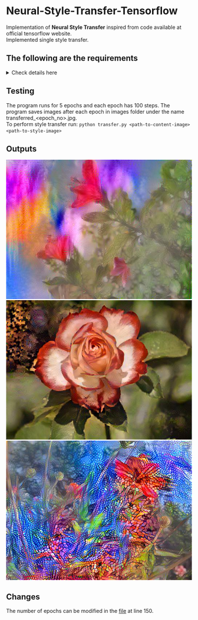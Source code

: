 # Neural-Style-Transfer-Tensorflow
Implementation of **Neural Style Transfer** inspired from code available at official tensorflow website.<br>
Implemented single style transfer.

## The following are the requirements 
<details>
  <summary> Check details here </summary>
  
  1. python3
  2. tensorflow
  3. numpy
  
</details>

## Testing
The program runs for 5 epochs and each epoch has 100 steps. The program saves images after each epoch in images folder under the name transferred_<epoch_no>.jpg.<br>
To perform style transfer run: `python transfer.py <path-to-content-image> <path-to-style-image>`


## Outputs
![](https://github.com/SiddhiVTripathi/Neural-Style-Transfer-Tensorflow/blob/master/results/ShotOnPhone1/transfered_900.jpg)
![](https://github.com/SiddhiVTripathi/Neural-Style-Transfer-Tensorflow/blob/master/results/The%20Dark%20Rose/transfered_500.jpg)
![](https://github.com/SiddhiVTripathi/Neural-Style-Transfer-Tensorflow/blob/master/results/ShotOnPhone2/transfered_1500.jpg)

## Changes
The number of epochs can be modified in the [file](https://github.com/SiddhiVTripathi/Neural-Style-Transfer-Tensorflow/blob/master/transfer.py) at line 150.

